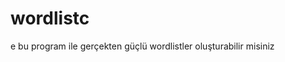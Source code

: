 # wordlistc
e                                                bu program ile gerçekten güçlü wordlistler oluşturabilir misiniz                                                                                                                                                                                           
